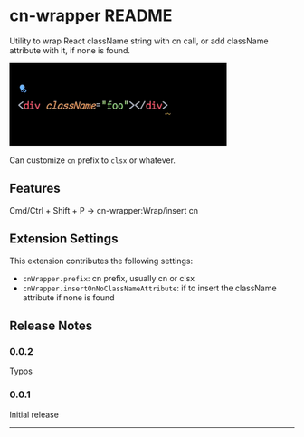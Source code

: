 # cn-wrapper README

Utility to wrap React className string with cn call,
or add className attribute with it, if none is found.

![example](https://github.com/oscarheimdahl/cn-wrapper/blob/main/example.gif?raw=true)

Can customize `cn` prefix to `clsx` or whatever.

## Features

Cmd/Ctrl + Shift + P -> cn-wrapper:Wrap/insert cn

## Extension Settings

This extension contributes the following settings:

- `cnWrapper.prefix`: cn prefix, usually cn or clsx
- `cnWrapper.insertOnNoClassNameAttribute`: if to insert the className attribute if none is found

<!-- ## Known Issues

Calling out known issues can help limit users opening duplicate issues against your extension. -->

## Release Notes

### 0.0.2

Typos

### 0.0.1

Initial release

---
